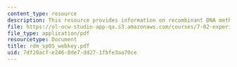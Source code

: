 ```yaml
---
content_type: resource
description: This resource provides information on recombinant DNA methods exam key.
file: https://ol-ocw-studio-app-qa.s3.amazonaws.com/courses/7-02-experimental-biology-communication-spring-2005/7df20acfe2460de7dd271fbfe3aa70ce_rdm_sp05_webkey.pdf
file_type: application/pdf
resourcetype: Document
title: rdm_sp05_webkey.pdf
uid: 7df20acf-e246-0de7-dd27-1fbfe3aa70ce
---
```

